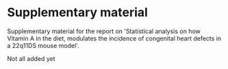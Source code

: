 # Supplementary material
Supplementary material for the report on 'Statistical analysis on how Vitamin A in the diet, modulates the incidence of congenital heart defects in a 22q11DS mouse model'.

Not all added yet
